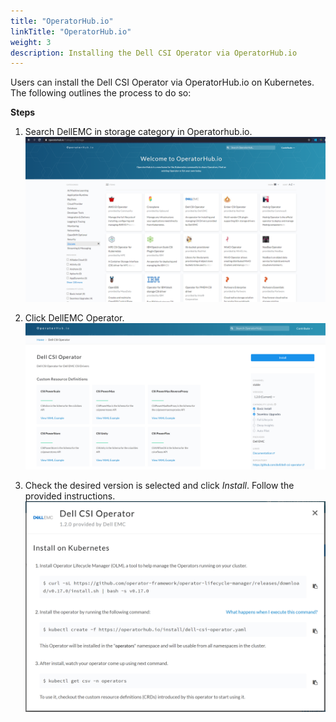 ```yaml
---
title: "OperatorHub.io"
linkTitle: "OperatorHub.io"
weight: 3
description: Installing the Dell CSI Operator via OperatorHub.io 
---
```


Users can install the Dell CSI Operator via OperatorHub.io on Kubernetes. The following outlines the process to do so:

**Steps**
1. Search DellEMC in storage category in Operatorhub.io.
![](/images/ophub1.png)

2. Click DellEMC Operator.
![](/images/ophub2.png)

3. Check the desired version is selected and click _Install_.  Follow the provided instructions.
![](/images/ophub3.png)
